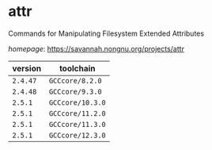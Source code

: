 # attr

Commands for Manipulating Filesystem Extended Attributes

*homepage*: <https://savannah.nongnu.org/projects/attr>

version | toolchain
--------|----------
``2.4.47`` | ``GCCcore/8.2.0``
``2.4.48`` | ``GCCcore/9.3.0``
``2.5.1`` | ``GCCcore/10.3.0``
``2.5.1`` | ``GCCcore/11.2.0``
``2.5.1`` | ``GCCcore/11.3.0``
``2.5.1`` | ``GCCcore/12.3.0``
